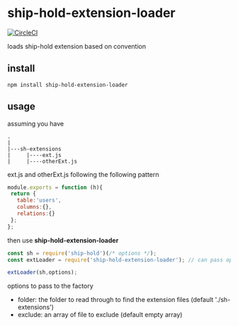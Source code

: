 # ship-hold-extension-loader

[![CircleCI](https://circleci.com/gh/zorro-del-caribe/ship-hold-extension-loader.svg?style=svg)](https://circleci.com/gh/zorro-del-caribe/ship-hold-extension-loader)

loads ship-hold extension based on convention

## install

``npm install ship-hold-extension-loader``

## usage

assuming you have

```
.
|
|---sh-extensions
|     |----ext.js
|     |----otherExt.js

```

ext.js and otherExt.js following the following pattern

```javascript
module.exports = function (h){
 return {
   table:'users',
   columns:{},
   relations:{}
 };
};
```

then use **ship-hold-extension-loader**
 
 ```javascript
 const sh = require('ship-hold')(/* options */);
 const extLoader = require('ship-hold-extension-loader'); // can pass options here
 
 extLoader(sh,options);
 
 ```
 
 options to pass to the factory
 
 * folder: the folder to read through to find the extension files (default './sh-extensions')
 * exclude: an array of file to exclude (default empty array)

